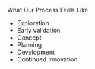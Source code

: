 What Our Process Feels Like
* Exploration
* Early validation
* Concept
* Planning
* Development
* Continued Innovation
